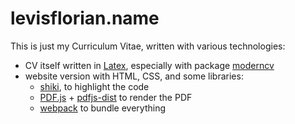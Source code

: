 # levisflorian.name

This is just my Curriculum Vitae, written with various technologies:

- CV itself written in [Latex](https://www.latex-project.org/), especially with package [moderncv](https://github.com/moderncv/moderncv)
- website version with HTML, CSS, and some libraries:
  - [shiki](https://shiki.style/), to highlight the code
  - [PDF.js](https://github.com/mozilla/pdf.js) + [pdfjs-dist](https://www.npmjs.com/package/pdfjs-dist) to render the PDF
  - [webpack](https://webpack.js.org/) to bundle everything
